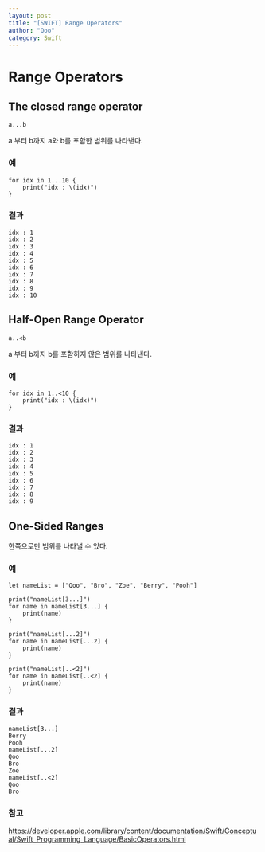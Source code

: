 ```yaml
---
layout: post
title: "[SWIFT] Range Operators"
author: "Qoo"
category: Swift
---
```


# Range Operators
## The closed range operator
```
a...b
```
a 부터 b까지 a와 b를 포함한 범위를 나타낸다.

### 예
```
for idx in 1...10 {
    print("idx : \(idx)")
}

```
### 결과
```
idx : 1
idx : 2
idx : 3
idx : 4
idx : 5
idx : 6
idx : 7
idx : 8
idx : 9
idx : 10
```

## Half-Open Range Operator
```
a..<b
```
a 부터 b까지 b를 포함하지 않은 범위를 나타낸다.

### 예
```
for idx in 1..<10 {
    print("idx : \(idx)")
}
```
### 결과
```
idx : 1
idx : 2
idx : 3
idx : 4
idx : 5
idx : 6
idx : 7
idx : 8
idx : 9
```

## One-Sided Ranges
한쪽으로만 범위를 나타낼 수 있다.

### 예
```
let nameList = ["Qoo", "Bro", "Zoe", "Berry", "Pooh"]

print("nameList[3...]")
for name in nameList[3...] {
    print(name)
}

print("nameList[...2]")
for name in nameList[...2] {
    print(name)
}

print("nameList[..<2]")
for name in nameList[..<2] {
    print(name)
}
```

### 결과
```
nameList[3...]
Berry
Pooh
nameList[...2]
Qoo
Bro
Zoe
nameList[..<2]
Qoo
Bro

```

### 참고
https://developer.apple.com/library/content/documentation/Swift/Conceptual/Swift_Programming_Language/BasicOperators.html